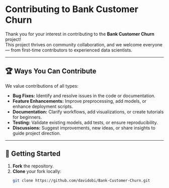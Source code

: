 # Contributing to Bank Customer Churn

Thank you for your interest in contributing to the **Bank Customer Churn** project!  
This project thrives on community collaboration, and we welcome everyone — from first-time contributors to experienced data scientists.

---

## 🏆 Ways You Can Contribute

We value contributions of all types:

- **Bug Fixes:** Identify and resolve issues in the code or documentation.
- **Feature Enhancements:** Improve preprocessing, add models, or enhance deployment scripts.
- **Documentation:** Clarify workflows, add visualizations, or create tutorials for beginners.
- **Testing:** Validate existing models, add tests, or ensure reproducibility.
- **Discussions:** Suggest improvements, new ideas, or share insights to guide project direction.

---

## 🚀 Getting Started

1. **Fork** the repository.  
2. **Clone** your fork locally:
   ```bash
   git clone https://github.com/davidobi/Bank-Customer-Churn.git